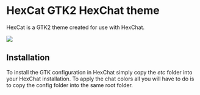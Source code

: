 
# HexCat GTK2 HexChat theme #

HexCat is a GTK2 theme created for use with HexChat.

![](https://github.com/Catlinman/Nekoconfig/blob/master/screenshots/hexcat.png)

## Installation ##

To install the GTK configuration in HexChat simply copy the *etc* folder into your HexChat installation. To apply the chat colors all you will have to do is to copy the config folder into the same root folder.
